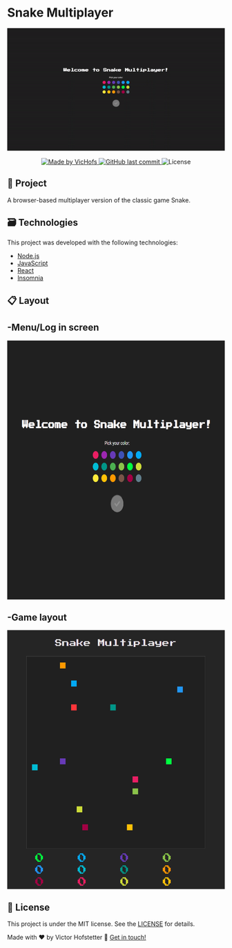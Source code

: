 # Snake Multiplayer
<div style="align-content: center">
	<img src="https://github.com/VicHofs/snake-multiplayer/blob/master/snake%20introduction.gif" />
</div>
<p align="center">
  <a href="https://www.linkedin.com/in/victor-hofstetter/">
    <img alt="Made by VicHofs" src="https://img.shields.io/badge/made%20by-VicHofs-%2304D361">
  </a>

  <a href="https://github.com/VicHofs/NLW-01/commits/master">
    <img alt="GitHub last commit" src="https://img.shields.io/github/last-commit/VicHofs/NLW-01">
  </a>

  <img alt="License" src="https://img.shields.io/badge/license-MIT-brightgreen">
</p>
<p align="center">

## 📝 Project

A browser-based multiplayer version of the classic game Snake.

## 🗃 Technologies

This project was developed with the following technologies:

- [Node.js][nodejs]
- [JavaScript][javascript]
- [React][reactjs]
- [Insomnia][insomnia]



## 📋 Layout
<h2> -Menu/Log in screen</h2>
<img src="https://github.com/VicHofs/snake-multiplayer/blob/master/menu%20snake.png?raw=true" align="center" height=600 width=650>

<h2> -Game layout</h2>
<img src="https://github.com/VicHofs/snake-multiplayer/blob/master/snake%20gameplay.png?raw=true" align="center" height=600 width=650>

## 📜 License

This project is under the MIT license. See the [LICENSE](https://github.com/VicHofs/NLW-01/LICENSE) for details.




Made with ❤ by Victor Hofstetter :wave: [Get in touch!](https://www.linkedin.com/in/victor-hofstetter/)

[nodejs]: https://nodejs.org/
[javascript]: https://www.typescriptlang.org/
[expo]: https://expo.io/
[reactjs]: https://reactjs.org
[rn]: https://facebook.github.io/react-native/
[yarn]: https://yarnpkg.com/
[vs]: https://code.visualstudio.com/
[vceditconfig]: https://marketplace.visualstudio.com/items?itemName=EditorConfig.EditorConfig
[vceslint]: https://marketplace.visualstudio.com/items?itemName=dbaeumer.vscode-eslint
[prettier]: https://marketplace.visualstudio.com/items?itemName=esbenp.prettier-vscode
[insomnia]: https://insomnia.rest

